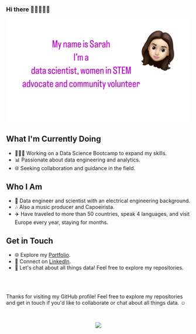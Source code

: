 ### Hi there 👋🏻👩🏻‍💻





![Profile Picture](profile.jpg)

## What I'm Currently Doing

- 👩🏻‍💻 Working on a Data Science Bootcamp to expand my skills.
- 📊 Passionate about data engineering and analytics.
- 🌐 Seeking collaboration and guidance in the field.

## Who I Am

- 🧬 Data engineer and scientist with an electrical engineering background.
- 🎶 Also a music producer and Capoeirista.
- ✈️ Have traveled to more than 50 countries, speak 4 languages, and visit Europe every year, staying for months.

## Get in Touch

- 🌐 Explore my [Portfolio](https://sara-zeus.github.io).
- 💼 Connect on [LinkedIn](https://www.linkedin.com/in/sarasalehi7/).
- 🚀 Let's chat about all things data! Feel free to explore my repositories.


<br> <br> 

Thanks for visiting my GitHub profile! Feel free to explore my repositories and get in touch if you'd like to collaborate or chat about all things data. ☺️



<br> 

<p align="center">
  <img src="https://media.giphy.com/media/JWuBH9rCO2uZuHBFpm/giphy.gif" width="450">
</p>
  
